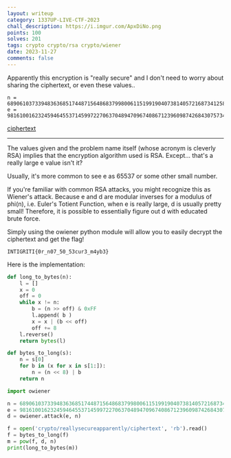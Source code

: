 ```yaml
---
layout: writeup
category: 1337UP-LIVE-CTF-2023
chall_description: https://i.imgur.com/ApxDiNo.png
points: 100
solves: 201
tags: crypto crypto/rsa crypto/wiener
date: 2023-11-27
comments: false
---
```


Apparently this encryption is "really secure" and I don't need to worry about sharing the ciphertext, or even these values..  


    n = 689061037339483636851744871564868379980061151991904073814057216873412583484720768694905841053416938972235588548525570270575285633894975913717130070544407480547826227398039831409929129742007101671851757453656032161443946817685708282221883187089692065998793742064551244403369599965441075497085384181772038720949  
    e = 98161001623245946455371459972270637048947096740867123960987426843075734419854169415217693040603943985614577854750928453684840929755254248201161248375350238628917413291201125030514500977409961838501076015838508082749034318410808298025858181711613372870289482890074072555265382600388541381732534018133370862587  

[ciphertext](https://github.com/Nightxade/ctf-writeups/blob/master/assets/CTFs/1337UP-LIVE-CTF-2023/ciphertext)  

---

The values given and the problem name itself (whose acronym is cleverly RSA) implies that the encryption algorithm used is RSA. Except... that's a really large e value isn't it?   

Usually, it's more common to see e as 65537 or some other small number.  

If you're familiar with common RSA attacks, you might recognize this as Wiener's attack. Because e and d are modular inverses for a modulus of phi(n), i.e. Euler's Totient Function, when e is really large, d is usually pretty small! Therefore, it is possible to essentially figure out d with educated brute force.  

Simply using the owiener python module will allow you to easily decrypt the ciphertext and get the flag!  

    INTIGRITI{0r_n07_50_53cur3_m4yb3}

Here is the implementation:  
```py
def long_to_bytes(n):
    l = []
    x = 0
    off = 0
    while x != n:
        b = (n >> off) & 0xFF
        l.append( b )
        x = x | (b << off)
        off += 8
    l.reverse()
    return bytes(l)

def bytes_to_long(s):
    n = s[0]
    for b in (x for x in s[1:]):
        n = (n << 8) | b
    return n

import owiener

n = 689061037339483636851744871564868379980061151991904073814057216873412583484720768694905841053416938972235588548525570270575285633894975913717130070544407480547826227398039831409929129742007101671851757453656032161443946817685708282221883187089692065998793742064551244403369599965441075497085384181772038720949
e = 98161001623245946455371459972270637048947096740867123960987426843075734419854169415217693040603943985614577854750928453684840929755254248201161248375350238628917413291201125030514500977409961838501076015838508082749034318410808298025858181711613372870289482890074072555265382600388541381732534018133370862587
d = owiener.attack(e, n)

f = open('crypto/reallysecureapparently/ciphertext', 'rb').read()
f = bytes_to_long(f)
m = pow(f, d, n)
print(long_to_bytes(m))
```